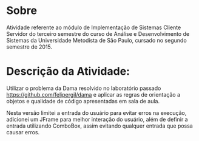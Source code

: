 # Sobre

Atividade referente ao módulo de Implementação de Sistemas Cliente Servidor do terceiro semestre do curso de Análise e Desenvolvimento de Sistemas da Universidade Metodista de São Paulo, cursado no segundo semestre de 2015.

# Descrição da Atividade:
Utilizar o problema da Dama resolvido no laboratório passado https://github.com/felipergil/dama e aplicar as regras de orientação a objetos e qualidade de código apresentadas em sala de aula.

Nesta versão limitei a entrada do usuário para evitar erros na execução, adicionei um JFrame para melhor interação do usuário, além de definir a entrada utilizando ComboBox, assim evitando qualquer entrada que possa causar erros.
